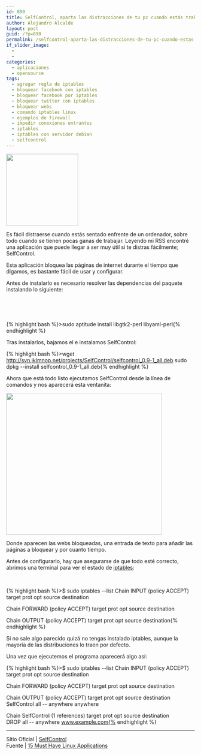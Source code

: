 ```yaml
---
id: 890
title: SelfControl, aparta las distracciones de tu pc cuando estás trabajando
author: Alejandro Alcalde
layout: post
guid: /?p=890
permalink: /selfcontrol-aparta-las-distracciones-de-tu-pc-cuando-estas-trabajando/
if_slider_image:
  - 
  - 
categories:
  - aplicaciones
  - opensource
tags:
  - agregar regla de iptables
  - bloquear facebook con iptables
  - bloquear facebook por iptables
  - bloquear twitter con iptables
  - bloquear webs
  - comando iptables linux
  - ejemplos de firewall
  - impedir conexiones entrantes
  - iptables
  - iptables con servidor debian
  - selfcontrol
---
```

[<img class="alignleft size-full wp-image-893" title="selfcontrol" src="http://elbauldelprogramador.com/content/uploads/2012/08/selfcontrol11.png" alt="" width="192" height="192" />][1]

Es fácil distraerse cuando estás sentado enfrente de un ordenador, sobre todo cuando se tienen pocas ganas de trabajar. Leyendo mi RSS encontré una aplicación que puede llegar a ser muy útil si te distras fácilmente; SelfControl.

Esta aplicación bloquea las páginas de internet durante el tiempo que digamos, es bastante fácil de usar y configurar.

Antes de instalarlo es necesario resolver las dependencias del paquete instalando lo siguiente:

&nbsp;

&nbsp;

{% highlight bash %}>sudo aptitude install libgtk2-perl libyaml-perl{% endhighlight %}

Tras instalarlos, bajamos el e instalamos SelfControl:

{% highlight bash %}>wget http://svn.jklmnop.net/projects/SelfControl/selfcontrol_0.9-1_all.deb
sudo dpkg --install selfcontrol_0.9-1_all.deb{% endhighlight %}

Ahora que está todo listo ejecutamos SelfControl desde la línea de comandos y nos aparecerá esta ventanita:  
  
<!--more-->

  
[<img class="aligncenter size-full wp-image-894" title="Selfcontro1" src="http://elbauldelprogramador.com/content/uploads/2012/08/Selfcontro11.png" alt="" width="415" height="378" />][2]

Donde aparecen las webs bloqueadas, una entrada de texto para añadir las páginas a bloquear y por cuanto tiempo.

Antes de configurarlo, hay que asegurarse de que todo esté correcto, abrimos una terminal para ver el estado de <a title="20 ejemplos de iptables para SysAdmins novatos" href="/linux/20-ejemplos-de-iptables-para-sysadmins/" target="_blank">iptables</a>:

&nbsp;

{% highlight bash %}>$ sudo iptables --list
Chain INPUT (policy ACCEPT)
  target     prot opt source               destination         

  Chain FORWARD (policy ACCEPT)
  target     prot opt source               destination         

  Chain OUTPUT (policy ACCEPT)
  target     prot opt source               destination{% endhighlight %}

Si no sale algo parecido quizá no tengas instalado iptables, aunque la mayoría de las distribuciones lo traen por defecto.

Una vez que ejecutemos el programa aparecerá algo así:

{% highlight bash %}>$ sudo iptables --list
Chain INPUT (policy ACCEPT)
  target     prot opt source               destination         

  Chain FORWARD (policy ACCEPT)
  target     prot opt source               destination         

  Chain OUTPUT (policy ACCEPT)
  target     prot opt source               destination         
  SelfControl  all  --  anywhere             anywhere            

  Chain SelfControl (1 references)
  target     prot opt source               destination         
  DROP       all  --  anywhere             www.example.com{% endhighlight %}

* * *

Sítio Oficial | <a href="http://svn.jklmnop.net/projects/SelfControl.html" target="_blank">SelfControl </a>  
Fuente | <a href="http://www.datamation.com/open-source/15-must-have-linux-applications-1.html" target="_blank">15 Must Have Linux Applications</a>



 [1]: http://elbauldelprogramador.com/content/uploads/2012/08/selfcontrol11.png
 [2]: http://elbauldelprogramador.com/content/uploads/2012/08/Selfcontro11.png
